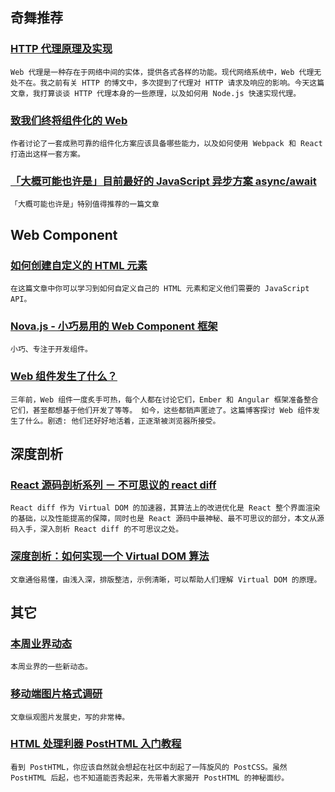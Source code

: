 
## 奇舞推荐

### [HTTP 代理原理及实现](https://imququ.com/post/web-proxy.html)

    Web 代理是一种存在于网络中间的实体，提供各式各样的功能。现代网络系统中，Web 代理无处不在。我之前有关 HTTP 的博文中，多次提到了代理对 HTTP 请求及响应的影响。今天这篇文章，我打算谈谈 HTTP 代理本身的一些原理，以及如何用 Node.js 快速实现代理。

### [致我们终将组件化的 Web](http://www.alloyteam.com/2015/11/we-will-be-componentized-web-long-text/)

    作者讨论了一套成熟可靠的组件化方案应该具备哪些能力，以及如何使用 Webpack 和 React 打造出这样一套方案。

### [「大概可能也许是」目前最好的 JavaScript 异步方案 async/await](https://blog.leancloud.cn/3910/)

    「大概可能也许是」特别值得推荐的一篇文章

## Web Component

### [如何创建自定义的 HTML 元素](http://www.w3cplus.com/web-components/create-custom-html-elements-2.html)

    在这篇文章中你可以学习到如何自定义自己的 HTML 元素和定义他们需要的 JavaScript API。

### [Nova.js - 小巧易用的 Web Component 框架](http://www.w3ctech.com/topic/1587)

    小巧、专注于开发组件。

### [Web 组件发生了什么？](http://www.w3ctech.com/topic/1589)

    三年前，Web 组件一度炙手可热，每个人都在讨论它们，Ember 和 Angular 框架准备整合它们，甚至都想基于他们开发了等等。 如今，这些都销声匿迹了。这篇博客探讨 Web 组件发生了什么。剧透: 他们还好好地活着，正逐渐被浏览器所接受。

## 深度剖析

### [React 源码剖析系列 － 不可思议的 react diff](http://zhuanlan.zhihu.com/purerender/20346379)

    React diff 作为 Virtual DOM 的加速器，其算法上的改进优化是 React 整个界面渲染的基础，以及性能提高的保障，同时也是 React 源码中最神秘、最不可思议的部分，本文从源码入手，深入剖析 React diff 的不可思议之处。

### [深度剖析：如何实现一个 Virtual DOM 算法](http://segmentfault.com/a/1190000004029168)

    文章通俗易懂，由浅入深，排版整洁，示例清晰，可以帮助人们理解 Virtual DOM 的原理。

## 其它

### [本周业界动态](http://www.w3ctech.com/topic/1591)

    本周业界的一些新动态。

### [移动端图片格式调研](http://blog.ibireme.com/2015/11/02/mobile_image_benchmark/)

    文章纵观图片发展史，写的非常棒。

### [HTML 处理利器 PostHTML 入门教程](http://zhuanlan.zhihu.com/FrontendMagazine/20359205)

    看到 PostHTML，你应该自然就会想起在社区中刮起了一阵旋风的 PostCSS。虽然 PostHTML 后起，也不知道能否秀起来，先带着大家揭开 PostHTML 的神秘面纱。
